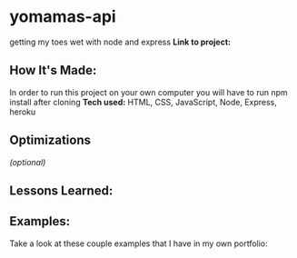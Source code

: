 # yomamas-api

getting my toes wet with node and express
**Link to project:** 

## How It's Made:
In order to run this project on your own computer you will have to run npm install after cloning
**Tech used:** HTML, CSS, JavaScript, Node, Express, heroku

## Optimizations
*(optional)*


## Lessons Learned:



## Examples:
Take a look at these couple examples that I have in my own portfolio:
